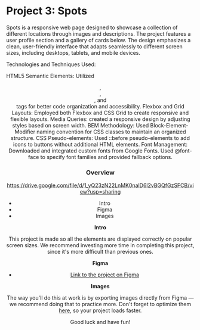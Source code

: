 # Project 3: Spots

Spots is a responsive web page designed to showcase a collection of different locations through images and descriptions. The project features a user profile section and a gallery of cards below. The design emphasizes a clean, user-friendly interface that adapts seamlessly to different screen sizes, including desktops, tablets, and mobile devices. 

Technologies and Techniques Used:

HTML5 Semantic Elements: Utilized <header>, <main>, <section>, and <footer> tags for better code organization and accessibility.
Flexbox and Grid Layouts: Employed both Flexbox and CSS Grid to create responsive and flexible layouts.
Media Queries: created a responsive design by adjusting styles based on screen width.
BEM Methodology: Used Block-Element-Modifier naming convention for CSS classes to maintain an organized structure.
CSS Pseudo-elements: Used ::before pseudo-elements to add icons to buttons without additional HTML elements.
Font Management: Downloaded and integrated custom fonts from Google Fonts. Used @font-face to specify font families and provided fallback options.


### Overview  
https://drive.google.com/file/d/1_yQ23zN22LnMK0nalD6l2vBGQfGzSFCB/view?usp=sharing 


* Intro  
* Figma  
* Images  
  
**Intro**
  
This project is made so all the elements are displayed correctly on popular screen sizes. We recommend investing more time in completing this project, since it's more difficult than previous ones.  
  
**Figma**  
  
* [Link to the project on Figma](https://www.figma.com/file/BBNm2bC3lj8QQMHlnqRsga/Sprint-3-Project-%E2%80%94-Spots?type=design&node-id=2%3A60&mode=design&t=afgNFybdorZO6cQo-1)
  
**Images**  
  
The way you'll do this at work is by exporting images directly from Figma — we recommend doing that to practice more. Don't forget to optimize them [here](https://tinypng.com/), so your project loads faster. 
  
Good luck and have fun!
